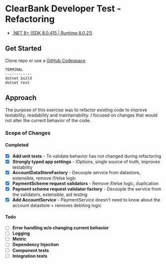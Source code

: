 # ClearBank Developer Test - Refactoring

- [.NET 8+ (SDK 8.0.415 | Runtime 8.0.21)](https://dotnet.microsoft.com/en-us/download)
## Get Started
Clone repo or use a [GitHub Codespace](https://github.com/features/codespaces)

```
TERMINAL
------------
dotnet build
dotnet test
```


## Approach
The purpose of this exercise was to refactor existing code to improve testability, readability and maintainability. I focused on changes that would not alter the current behavior of the code.



### Scope of Changes
#### Completed
- [X] **Add unit tests** - To validate behavior has not changed during refactoring
- [X] **Strongly typed app settings** - IOptions, single source of truth, improves testability
- [X] **AccountDataStoreFactory** - Decouple service from datastore, extensible, remove if/else logic
- [X] **PaymentScheme request validators** - Remove if/else logic, duplication
- [X] **Payment scheme request validator factory** - Decouple the service from the validators, extensible, aid testing
- [X] **Add AccountService** - PaymentService doesn't need to know about the account datastore + removes debiting logic

#### Todo
- [ ] **Error handling w/o changing current behavior**
- [ ] **Logging**
- [ ] **Metric**
- [ ] **Dependency Injection**
- [ ] **Component tests**
- [ ] **Integration tests**